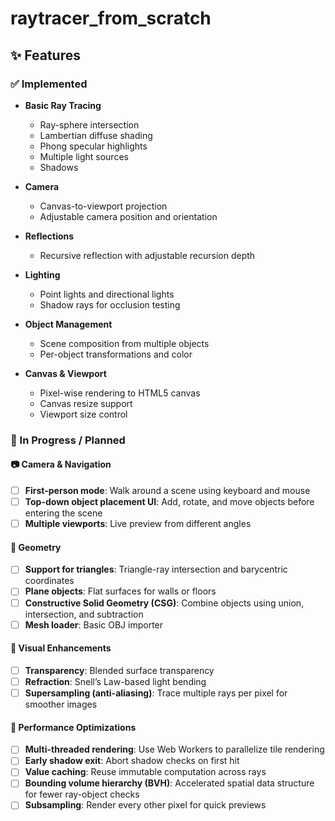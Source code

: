 # raytracer_from_scratch

## ✨ Features

### ✅ Implemented

* **Basic Ray Tracing**

  * Ray-sphere intersection
  * Lambertian diffuse shading
  * Phong specular highlights
  * Multiple light sources
  * Shadows

* **Camera**

  * Canvas-to-viewport projection
  * Adjustable camera position and orientation

* **Reflections**

  * Recursive reflection with adjustable recursion depth

* **Lighting**

  * Point lights and directional lights
  * Shadow rays for occlusion testing

* **Object Management**

  * Scene composition from multiple objects
  * Per-object transformations and color

* **Canvas & Viewport**

  * Pixel-wise rendering to HTML5 canvas
  * Canvas resize support
  * Viewport size control


### 🧪 In Progress / Planned

#### 📷 Camera & Navigation

* [ ] **First-person mode**: Walk around a scene using keyboard and mouse
* [ ] **Top-down object placement UI**: Add, rotate, and move objects before entering the scene
* [ ] **Multiple viewports**: Live preview from different angles

#### 🧱 Geometry

* [ ] **Support for triangles**: Triangle-ray intersection and barycentric coordinates
* [ ] **Plane objects**: Flat surfaces for walls or floors
* [ ] **Constructive Solid Geometry (CSG)**: Combine objects using union, intersection, and subtraction
* [ ] **Mesh loader**: Basic OBJ importer

#### 🧼 Visual Enhancements

* [ ] **Transparency**: Blended surface transparency
* [ ] **Refraction**: Snell’s Law-based light bending
* [ ] **Supersampling (anti-aliasing)**: Trace multiple rays per pixel for smoother images

#### 🚀 Performance Optimizations

* [ ] **Multi-threaded rendering**: Use Web Workers to parallelize tile rendering
* [ ] **Early shadow exit**: Abort shadow checks on first hit
* [ ] **Value caching**: Reuse immutable computation across rays
* [ ] **Bounding volume hierarchy (BVH)**: Accelerated spatial data structure for fewer ray-object checks
* [ ] **Subsampling**: Render every other pixel for quick previews
